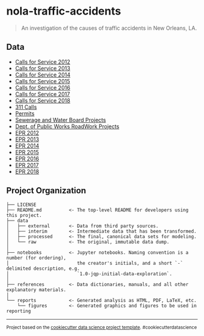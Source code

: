 # nola-traffic-accidents

> An investigation of the causes of traffic accidents in New Orleans, LA.

## Data

- [Calls for Service 2012](https://data.nola.gov/Public-Safety-and-Preparedness/Calls-for-Service-2012/rv3g-ypg7)
- [Calls for Service 2013](https://data.nola.gov/Public-Safety-and-Preparedness/Calls-for-Service-2013/5fn8-vtui)
- [Calls for Service 2014](https://data.nola.gov/Public-Safety-and-Preparedness/Calls-for-Service-2014/jsyu-nz5r)
- [Calls for Service 2015](https://data.nola.gov/Public-Safety-and-Preparedness/Calls-for-Service-2015/w68y-xmk6)
- [Calls for Service 2016](https://data.nola.gov/Public-Safety-and-Preparedness/Calls-for-Service-2016/wgrp-d3ma)
- [Calls for Service 2017](https://data.nola.gov/Public-Safety-and-Preparedness/Calls-for-Service-2017/bqmt-f3jk)
- [Calls for Service 2018](https://data.nola.gov/Public-Safety-and-Preparedness/Calls-for-Service-2018/9san-ivhk)
- [311 Calls](https://data.nola.gov/City-Administration/311-Calls-2012-Present-/3iz8-nghx)
- [Permits](https://data.nola.gov/Housing-Land-Use-and-Blight/Permits/rcm3-fn58)
- [Sewerage and Water Board Projects](https://data.nola.gov/Transportation-and-Infrastructure/Sewerage-Water-Board-Projects/jg5k-uvi2)
- [Dept. of Public Works RoadWork Projects](https://data.nola.gov/Transportation-and-Infrastructure/Dept-of-Public-Works-RoadWork-Projects/gbxh-56wk)
- [EPR 2012](https://data.nola.gov/Public-Safety-and-Preparedness/Electronic-Police-Report-2012/x7yt-gfg9)
- [EPR 2013](https://data.nola.gov/Public-Safety-and-Preparedness/Electronic-Police-Report-2013/je4t-6qub)
- [EPR 2014](https://data.nola.gov/Public-Safety-and-Preparedness/Electronic-Police-Report-2014/6mst-xjhm)
- [EPR 2015](https://data.nola.gov/Public-Safety-and-Preparedness/Electronic-Police-Report-2015/9ctg-u58a)
- [EPR 2016](https://data.nola.gov/Public-Safety-and-Preparedness/Electronic-Police-Report-2016/4gc2-25he)
- [EPR 2017](https://data.nola.gov/Public-Safety-and-Preparedness/Electronic-Police-Report-2017/qtcu-97s9)
- [EPR 2018](https://data.nola.gov/Public-Safety-and-Preparedness/Electronic-Police-Report-2018/3m97-9vtw)

## Project Organization

    ├── LICENSE
    ├── README.md          <- The top-level README for developers using this project.
    ├── data
    │   ├── external       <- Data from third party sources.
    │   ├── interim        <- Intermediate data that has been transformed.
    │   ├── processed      <- The final, canonical data sets for modeling.
    │   └── raw            <- The original, immutable data dump.
    │
    ├── notebooks          <- Jupyter notebooks. Naming convention is a number (for ordering),
    │                         the creator's initials, and a short `-` delimited description, e.g.
    │                         `1.0-jqp-initial-data-exploration`.
    │
    ├── references         <- Data dictionaries, manuals, and all other explanatory materials.
    │
    └── reports            <- Generated analysis as HTML, PDF, LaTeX, etc.
        └── figures        <- Generated graphics and figures to be used in reporting

--------

<p><small>Project based on the <a target="_blank" href="https://drivendata.github.io/cookiecutter-data-science/">cookiecutter data science project template</a>. #cookiecutterdatascience</small></p>
